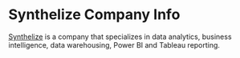 # Synthelize Company Info
<a href="https://www.synthelize.com">Synthelize</a> is a company that specializes in data analytics, business intelligence, data warehousing, Power BI and Tableau reporting.
